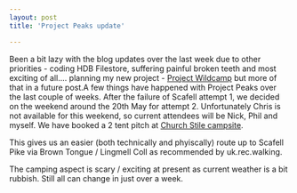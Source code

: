 ```yaml
---
layout: post
title: 'Project Peaks update'

---
```


Been a bit lazy with the blog updates over the last week due to other priorities - coding HDB Filestore, suffering painful broken teeth and most exciting of all.... planning my new project - <a href="http://paulswilliams.me.uk/walkingwithwilliams/?page_id=41" title="Project Wildcamp">Project Wildcamp</a> but more of that in a future post.A few things have happened with Project Peaks over the last couple of weeks. After the failure of Scafell attempt 1, we decided on the weekend around the 20th May for attempt 2. Unfortunately Chris is not available for this weekend, so current attendees will be Nick, Phil and myself. We have booked a 2 tent pitch at <a href="http://www.churchstile.com/" title="Church Stile campsite">Church Stile campsite</a>.

This gives us an easier (both technically and phyiscally) route up to Scafell Pike via Brown Tongue / Lingmell Coll as recommended by uk.rec.walking.

The camping aspect is scary / exciting at present as current weather is a bit rubbish. Still all can change in just over a week.
